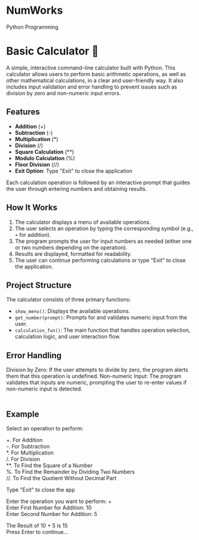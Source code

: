 # NumWorks
Python Programming 

# Basic Calculator 🧮

A simple, interactive command-line calculator built with Python. This calculator allows users to perform basic arithmetic operations, as well as other mathematical calculations, in a clear and user-friendly way. It also includes input validation and error handling to prevent issues such as division by zero and non-numeric input errors.

## Features

- **Addition** (+)
- **Subtraction** (-)
- **Multiplication** (*)
- **Division** (/)
- **Square Calculation** (**)
- **Modulo Calculation** (%)
- **Floor Division** (//)
- **Exit Option**: Type "Exit" to close the application

Each calculation operation is followed by an interactive prompt that guides the user through entering numbers and obtaining results.

## How It Works

1. The calculator displays a menu of available operations.
2. The user selects an operation by typing the corresponding symbol (e.g., `+` for addition).
3. The program prompts the user for input numbers as needed (either one or two numbers depending on the operation).
4. Results are displayed, formatted for readability.
5. The user can continue performing calculations or type "Exit" to close the application.

## Project Structure

The calculator consists of three primary functions:
- `show_menu()`: Displays the available operations.
- `get_number(prompt)`: Prompts for and validates numeric input from the user.
- `calculation_fun()`: The main function that handles operation selection, calculation logic, and user interaction flow. <br>
## Error Handling
Division by Zero: If the user attempts to divide by zero, the program alerts them that this operation is undefined.
Non-numeric Input: The program validates that inputs are numeric, prompting the user to re-enter values if non-numeric input is detected. <br>
<br> 
## Example 
Select an operation to perform:<br>

+. For Addition<br>
-. For Subtraction<br>
*. For Multiplication<br>
/. For Division<br>
**. To Find the Square of a Number<br>
%. To Find the Remainder by Dividing Two Numbers<br>
//. To Find the Quotient Without Decimal Part<br>

Type "Exit" to close the app<br>

Enter the operation you want to perform: +<br>
Enter First Number for Addition: 10<br>
Enter Second Number for Addition: 5<br>

The Result of 10 + 5 is 15<br>
Press Enter to continue...<br>


